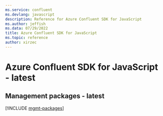 ```yaml
---
ms.service: confluent
ms.devlang: javascript
description: Reference for Azure Confluent SDK for JavaScript
ms.author: jeffish
ms.data: 07/29/2022
title: Azure Confluent SDK for JavaScript
ms.topic: reference
author: xirzec
---
```

# Azure Confluent SDK for JavaScript - latest

## Management packages - latest
[!INCLUDE [mgmt-packages](confluent-mgmt-index.md)]